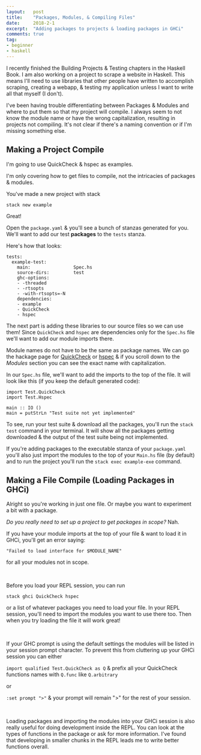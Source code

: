 ```yaml
---
layout:   post
title:    "Packages, Modules, & Compiling Files"
date:     2018-2-1
excerpt:  "Adding packages to projects & loading packages in GHCi"
comments: true
tag:
- beginner
- haskell
---
```


I recently finished the Building Projects & Testing chapters in the Haskell Book.
I am also working on a project to scrape a website
in Haskell. This means I'll need to use libraries that other people have
written to accomplish scraping, creating a webapp, & testing my
application unless I want to write all that myself (I don't).

I've been having trouble differentiating between Packages & Modules and
where to put them so that my project will compile. I always seem to not
know the module name or have the wrong capitalization, resulting in
projects not compiling. It's not clear if there's a naming convention or
if I'm missing something else. 

## Making a Project Compile

I'm going to use QuickCheck & hspec as examples. 

I'm only covering how to get files to compile, not the 
intricacies of packages & modules.

You've made a new project with stack

`stack new example`

Great! 

Open the `package.yaml` & you'll see a bunch of stanzas generated for
you. We'll want to add our test **packages** to the `tests` stanza.

Here's how that looks:

```
tests:
  example-test:
    main:                Spec.hs
    source-dirs:         test
    ghc-options:
    - -threaded
    - -rtsopts
    - -with-rtsopts=-N
    dependencies:
    - example
    - QuickCheck
    - hspec
```

The next part is adding these libraries to our source files so we can
use them! Since `QuickCheck` and `hspec` are dependencies only for the
`Spec.hs` file we'll want to add our module imports there.

Module names do not have to be the same as package names.
We can go the hackage page for [QuickCheck](https://hackage.haskell.org/package/QuickCheck) 
or [hspec](https://hackage.haskell.org/package/hspec) & if you scroll
down to the *Modules* section you can see the exact name with capitalization. 

In our `Spec.hs` file, we'll want to add the imports to the top of the
file. It will look like this (if you keep the default generated code):

```
import Test.QuickCheck
import Test.Hspec

main :: IO ()
main = putStrLn "Test suite not yet implemented"
```

To see, run your test suite & download all the packages, you'll run the
`stack test` command in your terminal. It will show all the packages
getting downloaded & the output of the test suite being not implemented.

If you're adding packages to the executable stanza of your
`package.yaml` you'll also just import the modules to the top of your
`Main.hs` file (by default) and to run the project you'll run the `stack
exec example-exe` command. 

## Making a File Compile (Loading Packages in GHCi)

Alright so you're working in just one file. Or maybe you want to experiment a bit with a package. 

_Do you really need to set up a project to get packages in scope?_ 
Nah.

If you have your module imports at the top of your file & want to load
it in GHCi, you'll get an error saying: 

`"Failed to load interface for $MODULE_NAME"` 

for all your modules not in scope.

<br>

Before you load your REPL session, you can run 

`stack ghci QuickCheck hspec` 

or a list of whatever packages you need to load your file.
In your REPL session, you'll need to import the modules you want to use
there too. Then when you try loading the file it will work great!

<br>

If your GHC prompt is using the default settings the modules
will be listed in your session prompt character. 
To prevent this from cluttering up your GHCi session you can either 


` import qualified Test.QuickCheck as Q ` & prefix all your
QuickCheck functions names with `Q.func` like `Q.arbitrary`


or


` :set prompt ">" ` & your prompt will remain ">" for the rest of
your session.

<br>

Loading packages and importing the modules into your GHCi session 
is also really useful for doing development inside the REPL. You can
look at the types of functions in the package or ask for more
information. I've found that developing in smaller chunks in the REPL
leads me to write better functions overall. 
